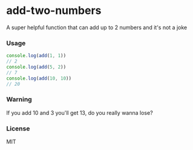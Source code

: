 # add-two-numbers
A super helpful function that can add up to 2 numbers and it's not a joke

### Usage
```js
console.log(add(1, 1))
// 2
console.log(add(5, 2))
// 7
console.log(add(10, 10))
// 20
```

### Warning
If you add 10 and 3 you'll get 13, do you really wanna lose?

### License
MIT
